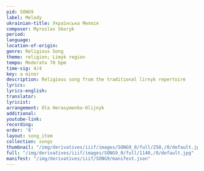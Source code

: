 ```yaml
---
pid: SONG9
label: Melody
ukrainian-title: Українська Мелоія
composer: Myroslav Skoryk
period:
language:
location-of-origin:
genre: Religious Song
theme: religion; Limyk region
tempo: Moderato 70 bpm
time-sig: 4/4
key: a minor
description: Religious song from the traditional lirnyk repertoire
lyrics:
lyrics-english:
translator:
lyricist:
arrangement: Ola Herasymenko-Olijnyk
additional:
youtube-link:
recording:
order: '8'
layout: song_item
collection: songs
thumbnail: "/img/derivatives/iiif/images/SONG9_0/full/250,/0/default.jpg"
full: "/img/derivatives/iiif/images/SONG9_0/full/1140,/0/default.jpg"
manifest: "/img/derivatives/iiif/SONG9/manifest.json"
---
```

